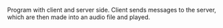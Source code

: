 Program with client and server side. Client sends messages to the server, which are then made into an audio file and played.
